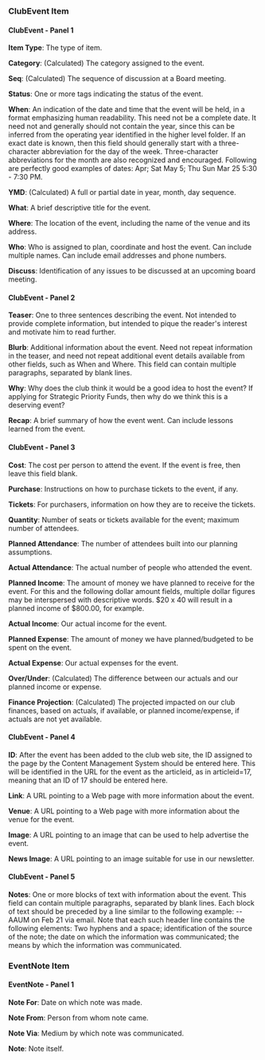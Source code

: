 <!--
   Following code generated by PSTextMerge using:
 
     template:  fields.md
     data file: /Users/hbowie/Java/projects/nbproj/clubplanner/javagen/fields.xls
-->

### ClubEvent Item

#### ClubEvent - Panel 1

**Item Type**:
The type of item.

**Category**:
(Calculated)
The category assigned to the event.

**Seq**:
(Calculated)
The sequence of discussion at a Board meeting.

**Status**:
One or more tags indicating the status of the event.

**When**:
An indication of the date and time that the event will be held, in a format emphasizing human readability. This need not be a complete date. It need not and generally should not contain the year, since this can be inferred from the operating year identified in the higher level folder. If an exact date is known, then this field should generally start with a three-character abbreviation for the day of the week. Three-character abbreviations for the month are also recognized and encouraged. Following are perfectly good examples of dates: Apr; Sat May 5; Thu Sun Mar 25 5:30 - 7:30 PM.

**YMD**:
(Calculated)
A full or partial date in year, month, day sequence.

**What**:
A brief descriptive title for the event.

**Where**:
The location of the event, including the name of the venue and its address.

**Who**:
Who is assigned to plan, coordinate and host the event. Can include multiple names. Can include email addresses and phone numbers.

**Discuss**:
Identification of any issues to be discussed at an upcoming board meeting.

#### ClubEvent - Panel 2

**Teaser**:
One to three sentences describing the event. Not intended to provide complete information, but intended to pique the reader's interest and motivate him to read further.

**Blurb**:
Additional information about the event. Need not repeat information in the teaser, and need not repeat additional event details available from other fields, such as When and Where. This field can contain multiple paragraphs, separated by blank lines.

**Why**:
Why does the club think it would be a good idea to host the event? If applying for Strategic Priority Funds, then why do we think this is a deserving event?

**Recap**:
A brief summary of how the event went. Can include lessons learned from the event.

#### ClubEvent - Panel 3

**Cost**:
The cost per person to attend the event. If the event is free, then leave this field blank.

**Purchase**:
Instructions on how to purchase tickets to the event, if any.

**Tickets**:
For purchasers, information on how they are to receive the tickets.

**Quantity**:
Number of seats or tickets available for the event; maximum number of attendees.

**Planned Attendance**:
The number of attendees built into our planning assumptions.

**Actual Attendance**:
The actual number of people who attended the event.

**Planned Income**:
The amount of money we have planned to receive for the event. For this and the following dollar amount fields, multiple dollar figures may be interspersed with descriptive words. $20 x 40 will result in a planned income of $800.00, for example.

**Actual Income**:
Our actual income for the event.

**Planned Expense**:
The amount of money we have planned/budgeted to be spent on the event.

**Actual Expense**:
Our actual expenses for the event.

**Over/Under**:
(Calculated)
The difference between our actuals and our planned income or expense.

**Finance Projection**:
(Calculated)
The projected impacted on our club finances, based on actuals, if available, or planned income/expense, if actuals are not yet available.

#### ClubEvent - Panel 4

**ID**:
After the event has been added to the club web site, the ID assigned to the page by the Content Management System should be entered here. This will be identified in the URL for the event as the articleid, as in articleid=17, meaning that an ID of 17 should be entered here.

**Link**:
A URL pointing to a Web page with more information about the event.

**Venue**:
A URL pointing to a Web page with more information about the venue for the event.

**Image**:
A URL pointing to an image that can be used to help advertise the event.

**News Image**:
A URL pointing to an image suitable for use in our newsletter.

#### ClubEvent - Panel 5

**Notes**:
One or more blocks of text with information about the event. This field can contain multiple paragraphs, separated by blank lines. Each block of text should be preceded by a line similar to the following example: -- AAUM on Feb 21 via email. Note that each such header line contains the following elements: Two hyphens and a space; identification of the source of the note; the date on which the information was communicated; the means by which the information was communicated.

### EventNote Item

#### EventNote - Panel 1

**Note For**:
Date on which note was made.

**Note From**:
Person from whom note came.

**Note Via**:
Medium by which note was communicated.

**Note**:
Note itself.
